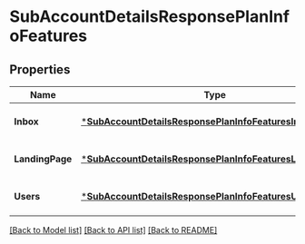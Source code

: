 # SubAccountDetailsResponsePlanInfoFeatures

## Properties
Name | Type | Description | Notes
------------ | ------------- | ------------- | -------------
**Inbox** | [***SubAccountDetailsResponsePlanInfoFeaturesInbox**](subAccountDetailsResponsePlanInfoFeaturesInbox.md) |  | [optional] [default to null]
**LandingPage** | [***SubAccountDetailsResponsePlanInfoFeaturesLandingPage**](subAccountDetailsResponsePlanInfoFeaturesLandingPage.md) |  | [optional] [default to null]
**Users** | [***SubAccountDetailsResponsePlanInfoFeaturesUsers**](subAccountDetailsResponsePlanInfoFeaturesUsers.md) |  | [optional] [default to null]

[[Back to Model list]](../README.md#documentation-for-models) [[Back to API list]](../README.md#documentation-for-api-endpoints) [[Back to README]](../README.md)



